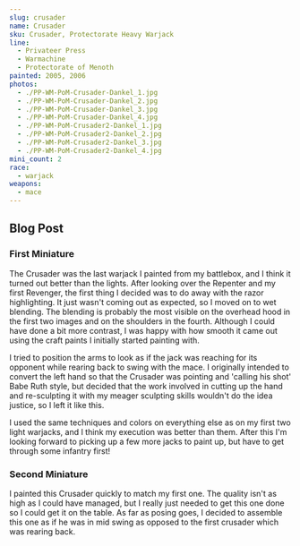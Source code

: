 ```yaml
---
slug: crusader
name: Crusader
sku: Crusader, Protectorate Heavy Warjack
line:
  - Privateer Press
  - Warmachine
  - Protectorate of Menoth
painted: 2005, 2006
photos:
  - ./PP-WM-PoM-Crusader-Dankel_1.jpg
  - ./PP-WM-PoM-Crusader-Dankel_2.jpg
  - ./PP-WM-PoM-Crusader-Dankel_3.jpg
  - ./PP-WM-PoM-Crusader-Dankel_4.jpg
  - ./PP-WM-PoM-Crusader2-Dankel_1.jpg
  - ./PP-WM-PoM-Crusader2-Dankel_2.jpg
  - ./PP-WM-PoM-Crusader2-Dankel_3.jpg
  - ./PP-WM-PoM-Crusader2-Dankel_4.jpg
mini_count: 2
race:
  - warjack
weapons:
  - mace
---
```


## Blog Post

### First Miniature

The Crusader was the last warjack I painted from my battlebox, and I think it turned out better than the lights. After looking over the Repenter and my first Revenger, the first thing I decided was to do away with the razor highlighting. It just wasn't coming out as expected, so I moved on to wet blending. The blending is probably the most visible on the overhead hood in the first two images and on the shoulders in the fourth. Although I could have done a bit more contrast, I was happy with how smooth it came out using the craft paints I initially started painting with.

I tried to position the arms to look as if the jack was reaching for its opponent while rearing back to swing with the mace. I originally intended to convert the left hand so that the Crusader was pointing and 'calling his shot' Babe Ruth style, but decided that the work involved in cutting up the hand and re-sculpting it with my meager sculpting skills wouldn't do the idea justice, so I left it like this.

I used the same techniques and colors on everything else as on my first two light warjacks, and I think my execution was better than them. After this I'm looking forward to picking up a few more jacks to paint up, but have to get through some infantry first!

### Second Miniature

I painted this Crusader quickly to match my first one. The quality isn't as high as I could have managed, but I really just needed to get this one done so I could get it on the table. As far as posing goes, I decided to assemble this one as if he was in mid swing as opposed to the first crusader which was rearing back.

